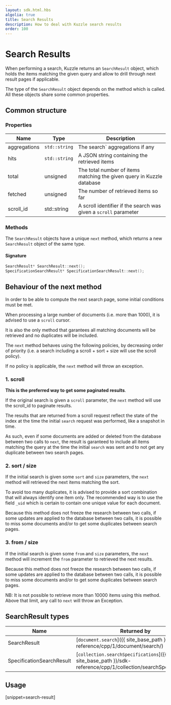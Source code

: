 ```yaml
---
layout: sdk.html.hbs
algolia: true
title: Search Results
description: How to deal with Kuzzle search results
order: 100
---
```

# Search Results

When performing a search, Kuzzle returns an `SearchResult` object, which holds the items matching the given query and allow to drill through next result pages if applicable.

The type of the `SearchResult` object depends on the method which is called. All these objects share some common properties.

## Common structure

### Properties

| Name | Type | Description |
|--- |--- |--- |
| aggregations | `std::string` | The search` aggregations if any |
| hits | `std::string` | A JSON string containing the retrieved items |
| total | unsigned | The total number of items matching the given query in Kuzzle database |
| fetched | unsigned | The number of retrieved items so far |
| scroll_id | std::string | A scroll identifier if the search was given a `scroll` parameter |

### Methods

The `SearchResult` objects have a unique `next` method, which returns a new `SearchResult` object of the same type.

#### Signature

```cpp
SearchResult* SearchResult::next();
SpecificationSearchResult* SpecificationSearchResult::next();
```

## Behaviour of the next method

In order to be able to compute the next search page, some initial conditions must be met.

<div class="alert alert-info">
  <p>
  When processing a large number of documents (i.e. more than 1000), it is advised to use a <code>scroll</code> cursor.
  </p>
  <p>
  It is also the only method that garantees all matching documents will be retrieved and no duplicates will be included.
  </p>
</div>

The `next` method behaves using the following policies, by decreasing order of priority (i.e. a search including a scroll + sort + size will use the scroll policy).

If no policy is applicable, the `next` method will throw an exception.

### 1. scroll

**This is the preferred way to get some paginated results**.

If the original search is given a `scroll` parameter, the `next` method will use the scroll_id to paginate results.

The results that are returned from a scroll request reflect the state of the index at the time the initial `search` request was performed, like a snapshot in time.

As such, even if some documents are added or deleted from the database between two calls to `next`, the result is garanteed to include all items matching the query at the time the initial `search` was sent and to not get any duplicate between two search pages.

### 2. sort / size

If the initial search is given some `sort` and `size` parameters, the `next` method will retrieved the next items matching the sort.

To avoid too many duplicates, it is advised to provide a sort combination that will always identify one item only. The recommended way is to use the field `_uid` which is certain to contain one unique value for each document.

Because this method does not freeze the research between two calls, if some updates are applied to the database between two calls, it is possible to miss some documents and/or to get some duplicates between search pages.

### 3. from / size

If the initial search is given some `from` and `size` parameters, the `next` method will increment the `from` parameter to retrieved the next results.

Because this method does not freeze the research between two calls, if some updates are applied to the database between two calls, it is possible to miss some documents and/or to get some duplicates between search pages.

<div class="alert alert-info">
  <p>
    NB: It is not possible to retrieve more than 10000 items using this method. Above that limit, any call to <code>next</code> will throw an Exception.
  </p>
</div>


## SearchResult types

| Name | Returned by | |
|--- |--- |--- |
| SearchResult | [`document.search`]({{ site_base_path }}/sdk-reference/cpp/1/document/search/) | 
| SpecificationSearchResult | [`collection.searchSpecifications`]({{ site_base_path }}/sdk-reference/cpp/1/collection/searchSpecifications) | 

## Usage

[snippet=search-result]